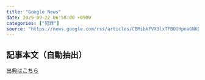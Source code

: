 ```yaml
---
title: "Google News"
date: 2025-09-22 06:58:00 +0900
categories: ["犯罪"]
source: "https://news.google.com/rss/articles/CBMibkFVX3lxTFBOUHpnaGNKOTloSUdfOEM5RWdKRWxNa0J2eEFVa1lQUHFyTzBQZjM0dkdTWjdDT2tVUFg5YVZSajN5N29IeHhnNnNJTWtNeXJpdW1OcGR2a1d6bGtQWnM2YW9QQWZMR01UNHJveFp3?oc=5"
---
```


## 記事本文（自動抽出）
<body class="y0K44d EA71Tc" id="readabilityBody"></body>

[出典はこちら](https://news.google.com/rss/articles/CBMibkFVX3lxTFBOUHpnaGNKOTloSUdfOEM5RWdKRWxNa0J2eEFVa1lQUHFyTzBQZjM0dkdTWjdDT2tVUFg5YVZSajN5N29IeHhnNnNJTWtNeXJpdW1OcGR2a1d6bGtQWnM2YW9QQWZMR01UNHJveFp3?oc=5)
